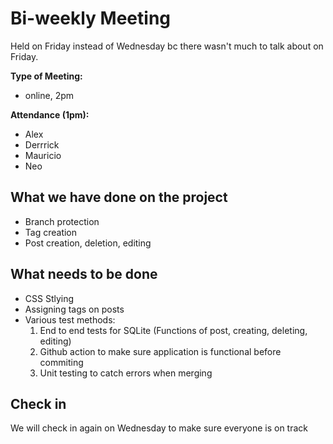 # Bi-weekly Meeting
Held on Friday instead of Wednesday bc there wasn't much to talk about on Friday. 
  
**Type of Meeting:**
- online, 2pm

**Attendance (1pm):**
- Alex
- Derrrick
- Mauricio
- Neo

## What we have done on the project
- Branch protection
- Tag creation
- Post creation, deletion, editing

## What needs to be done
- CSS Stlying
- Assigning tags on posts
- Various test methods:
   1. End to end tests for SQLite (Functions of post, creating, deleting, editing)
   2. Github action to make sure application is functional before commiting
   3. Unit testing to catch errors when merging

## Check in
We will check in again on Wednesday to make sure everyone is on track
